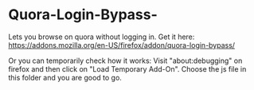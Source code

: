 # Quora-Login-Bypass-
Lets you browse on quora without logging in.
Get it here:
https://addons.mozilla.org/en-US/firefox/addon/quora-login-bypass/


Or you can temporarily check how it works: 
Visit "about:debugging" on firefox and then click on "Load Temporary Add-On".
Choose the js file in this folder and you are good to go. 

